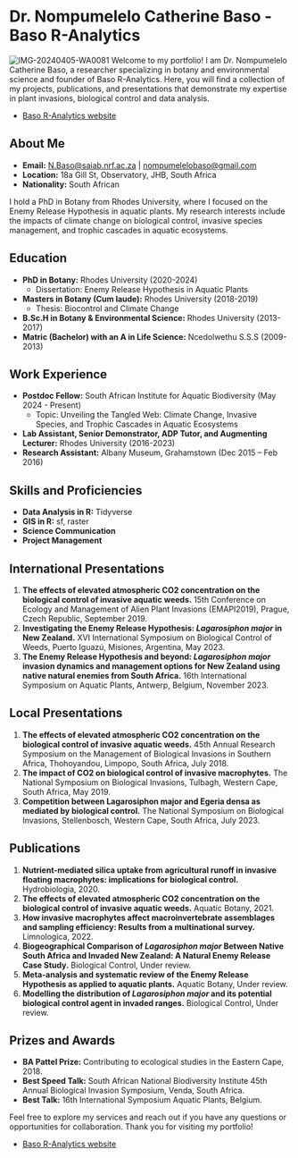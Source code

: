 # Dr. Nompumelelo Catherine Baso - Baso R-Analytics
![IMG-20240405-WA0081](https://github.com/user-attachments/assets/fff0c2a6-d220-47ec-beb7-09453fdae147)
Welcome to my portfolio! I am Dr. Nompumelelo Catherine Baso, a researcher specializing in botany and environmental science and founder of Baso R-Analytics. 
Here, you will find a collection of my projects, publications, and presentations that demonstrate my expertise in plant invasions, biological control and data analysis.
- [Baso R-Analytics website](https://baso-r-analytics.b12sites.com/index#home)

## About Me
- **Email:** [N.Baso@saiab.nrf.ac.za](mailto:N.Baso@saiab.nrf.ac.za) | [nompumelelobaso@gmail.com](mailto:nompumelelobaso@gmail.com)
- **Location:** 18a Gill St, Observatory, JHB, South Africa
- **Nationality:** South African

I hold a PhD in Botany from Rhodes University, where I focused on the Enemy Release Hypothesis in aquatic plants. 
My research interests include the impacts of climate change on biological control, invasive species management, and trophic cascades in aquatic ecosystems.

## Education

- **PhD in Botany:** Rhodes University (2020-2024)
  - Dissertation: Enemy Release Hypothesis in Aquatic Plants
- **Masters in Botany (Cum laude):** Rhodes University (2018-2019)
  - Thesis: Biocontrol and Climate Change
- **B.Sc.H in Botany & Environmental Science:** Rhodes University (2013-2017)
- **Matric (Bachelor) with an A in Life Science:** Ncedolwethu S.S.S (2009-2013)

## Work Experience

- **Postdoc Fellow:** South African Institute for Aquatic Biodiversity (May 2024 - Present)
  - Topic: Unveiling the Tangled Web: Climate Change, Invasive Species, and Trophic Cascades in Aquatic Ecosystems
- **Lab Assistant, Senior Demonstrator, ADP Tutor, and Augmenting Lecturer:** Rhodes University (2016-2023)
- **Research Assistant:** Albany Museum, Grahamstown (Dec 2015 – Feb 2016)

## Skills and Proficiencies

- **Data Analysis in R:** Tidyverse
- **GIS in R:** sf, raster
- **Science Communication**
- **Project Management**

## International Presentations

1. **The effects of elevated atmospheric CO2 concentration on the biological control of invasive aquatic weeds.** 15th Conference on Ecology and Management of Alien Plant Invasions (EMAPI2019), Prague, Czech Republic, September 2019.
2. **Investigating the Enemy Release Hypothesis: _Lagarosiphon major_ in New Zealand.** XVI International Symposium on Biological Control of Weeds, Puerto Iguazú, Misiones, Argentina, May 2023.
3. **The Enemy Release Hypothesis and beyond: _Lagarosiphon major_ invasion dynamics and management options for New Zealand using native natural enemies from South Africa.** 16th International Symposium on Aquatic Plants, Antwerp, Belgium, November 2023.

## Local Presentations

1. **The effects of elevated atmospheric CO2 concentration on the biological control of invasive aquatic weeds.** 45th Annual Research Symposium on the Management of Biological Invasions in Southern Africa, Thohoyandou, Limpopo, South Africa, July 2018.
2. **The impact of CO2 on biological control of invasive macrophytes.** The National Symposium on Biological Invasions, Tulbagh, Western Cape, South Africa, May 2019.
3. **Competition between Lagarosiphon major and Egeria densa as mediated by biological control.** The National Symposium on Biological Invasions, Stellenbosch, Western Cape, South Africa, July 2023.

## Publications

1. **Nutrient-mediated silica uptake from agricultural runoff in invasive floating macrophytes: implications for biological control.** Hydrobiologia, 2020.
2. **The effects of elevated atmospheric CO2 concentration on the biological control of invasive aquatic weeds.** Aquatic Botany, 2021.
3. **How invasive macrophytes affect macroinvertebrate assemblages and sampling efficiency: Results from a multinational survey.** Limnologica, 2022.
4. **Biogeographical Comparison of _Lagarosiphon major_ Between Native South Africa and Invaded New Zealand: A Natural Enemy Release Case Study.** Biological Control, Under review.
5. **Meta-analysis and systematic review of the Enemy Release Hypothesis as applied to aquatic plants.** Aquatic Botany, Under review.
6. **Modelling the distribution of _Lagarosiphon major_ and its potential biological control agent in invaded ranges.** Biological Control, Under review.

## Prizes and Awards

- **BA Pattel Prize:** Contributing to ecological studies in the Eastern Cape, 2018.
- **Best Speed Talk:** South African National Biodiversity Institute 45th Annual Biological Invasion Symposium, Venda, South Africa.
- **Best Talk:** 16th International Symposium Aquatic Plants, Belgium.

Feel free to explore my services and reach out if you have any questions or opportunities for collaboration. 
Thank you for visiting my portfolio!
- [Baso R-Analytics website](https://baso-r-analytics.b12sites.com/index#home)
